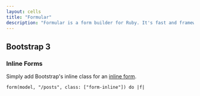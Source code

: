 ```yaml
---
layout: cells
title: "Formular"
description: "Formular is a form builder for Ruby. It's fast and framework-agnostic, supports Bootstrap, Foundation, and UIKit."
---
```


## Bootstrap 3

### Inline Forms

Simply add Bootstrap's inline class for an [inline form](http://getbootstrap.com/css/#forms-inline).

    form(model, "/posts", class: ["form-inline"]) do |f|

